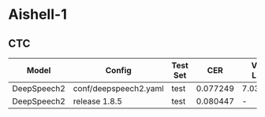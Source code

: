 # Aishell-1

## CTC
| Model | Config | Test Set |  CER | Valid Loss |
| --- | --- | --- | --- | --- |
| DeepSpeech2 | conf/deepspeech2.yaml | test | 0.077249 | 7.036566 |
| DeepSpeech2 | release 1.8.5 | test | 0.080447 | - |
